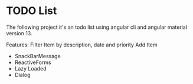 # TODO List
The following project it's an todo list using angular cli and angular material version 13.

Features: 
Filter Item by description, date and priority
Add Item
+ SnackBarMessage
+ ReactiveForms
+ Lazy Loaded
+ Dialog
